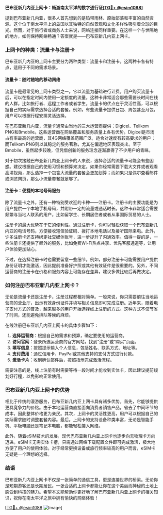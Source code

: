 **巴布亚新几内亚上网卡：畅游南太平洋的数字通行证[[TG💪+ @esim1088](https://t.me/s/esim1088)]**

提到巴布亚新几内亚，很多人首先想到的是热带雨林、原始部落和丰富的自然资源。这个位于南太平洋上的岛国以其独特的自然景观和文化多样性吸引着全球的目光。然而，对于旅行者或商务人士来说，网络连接同样重要。在这样一个与世隔绝的地方，如何保持网络畅通？答案就是——巴布亚新几内亚上网卡。

### 上网卡的种类：流量卡与注册卡

巴布亚新几内亚的上网卡主要分为两种类型：流量卡和注册卡。这两种卡各有特点，适用于不同的需求场景。

#### 流量卡：随时随地的移动网络

流量卡是最常见的上网卡类型之一，它以流量为基础进行计费。用户购买流量卡后，可以在指定时间内使用一定额度的流量。这种卡非常适合那些需要长时间在线的人群，比如旅行者、远程工作者或者学生。流量卡的优点在于灵活性高，可以根据自己的实际需求选择合适的套餐。例如，有些流量卡提供日包、周包甚至月包，用户可以根据行程安排灵活选择。

在巴布亚新几内亚，流量卡通常由当地的三大运营商提供：Digicel、Telikom PNG和Bmobile。这些运营商在网络覆盖和服务质量上各有优势。Digicel是市场占有率最高的运营商，其4G网络覆盖范围广泛，适合对速度有较高要求的用户；而Telikom PNG则以其稳定的服务著称，尤其在偏远地区表现突出。至于Bmobile，虽然起步较晚，但凭借创新的服务理念逐渐赢得了不少用户的青睐。

对于初次接触巴布亚新几内亚上网卡的人来说，选择合适的流量卡可能会有些困惑。建议根据自己的使用习惯和预算来决定。如果你经常需要下载大文件或者观看高清视频，那么选择一个包含大流量的套餐会更加划算；而如果只是偶尔查看邮件或浏览网页，那么小流量套餐就足够了。

#### 注册卡：便捷的本地号码服务

除了流量卡之外，还有一种特别受欢迎的卡种——注册卡。注册卡的主要功能是为用户提供一个本地手机号码，并附带一定的流量或通话时长。这种卡非常适合需要频繁与当地人联系的用户，比如留学生、长期居住者或者从事国际贸易的人士。

注册卡的最大优势在于它的便利性。通过注册卡，你可以轻松获取一个巴布亚新几内亚的电话号码，方便接收短信验证码、拨打本地电话以及接听国际来电。此外，许多注册卡还支持绑定社交媒体账号，进一步提升了沟通效率。值得一提的是，一些注册卡还提供了额外的服务，比如免费Wi-Fi热点共享、优先客服通道等，让用户体验更加贴心。

不过，在选择注册卡时也需要留意一些细节。例如，部分注册卡可能需要用户提供身份证明才能激活，因此提前准备好护照或其他有效证件是很重要的。另外，不同运营商的注册卡在价格和服务内容上可能存在差异，建议多做比较后再做决定。

### 如何注册巴布亚新几内亚上网卡？

无论是流量卡还是注册卡，注册过程都相对简单。一般来说，你只需要前往当地运营商的营业厅，出示有效身份证件并填写相关信息即可完成注册。近年来，随着电子支付方式的普及，越来越多的用户开始选择线上注册的方式。这种方式不仅节省了时间，还能避免排队等候的麻烦。

在线注册巴布亚新几内亚上网卡的具体步骤如下：

1. **选择运营商**：根据自己的需求和预算，确定要使用的运营商。
2. **访问官网**：登录所选运营商的官方网站，找到“注册”或“购买”页面。
3. **填写信息**：按照提示输入个人信息，包括姓名、联系方式、地址等。
4. **支付费用**：通过信用卡、PayPal或其他支持的支付方式进行付款。
5. **激活卡片**：收到确认邮件后，按照指示完成激活流程。

需要注意的是，线上注册有时需要等待一段时间才能收到实体卡，因此建议提前规划好行程，以免影响正常使用。

### 巴布亚新几内亚上网卡的优势

相比于传统的漫游服务，巴布亚新几内亚上网卡具有诸多优势。首先，它能够提供更具竞争力的价格。由于本地运营商直接面向消费者销售产品，省去了中间环节的成本，因此整体价格更为亲民。其次，上网卡的灵活性更高，用户可以根据自己的实际需求随时调整套餐内容。最后，上网卡的支持设备种类丰富，无论是智能手机、平板电脑还是笔记本电脑，都能轻松接入网络。

此外，随着eSIM技术的发展，现代巴布亚新几内亚上网卡也逐步向无物理卡方向迈进。eSIM卡无需实体卡槽，只需通过网络下载配置文件即可完成激活，极大地方便了用户的使用体验。对于经常更换设备或旅行频率较高的用户而言，eSIM卡无疑是一个理想的选择。

### 结语

巴布亚新几内亚上网卡不仅是一张简单的通信工具，更是连接世界的桥梁。无论你是短期游客还是长期居民，一张合适的上网卡都能让你在这个美丽而神秘的土地上感受到科技的魅力。希望本文能帮助你更好地了解巴布亚新几内亚上网卡的相关知识，祝你在南太平洋之旅中拥有愉快的网络体验！

[[TG💪+ @esim1088](https://t.me/s/esim1088) ![Image](https://i.postimg.cc/4NQfJmqS/Snipaste-2025-05-13-00-14-12.png)]